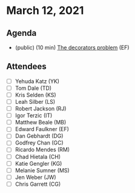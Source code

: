 # March 12, 2021

## Agenda

- (public) (10 min) [The decorators problem](https://gist.github.com/ef4/f98cdf2ea3295f80748b57594be2c018) (EF)

## Attendees

- [ ]  Yehuda Katz (YK)
- [ ]  Tom Dale (TD)
- [ ]  Kris Selden (KS)
- [ ]  Leah Silber (LS)
- [ ]  Robert Jackson (RJ)
- [ ]  Igor Terzic (IT)
- [ ]  Matthew Beale (MB)
- [ ]  Edward Faulkner (EF)
- [ ]  Dan Gebhardt (DG)
- [ ]  Godfrey Chan (GC)
- [ ]  Ricardo Mendes (RM)
- [ ]  Chad Hietala (CH)
- [ ]  Katie Gengler (KG)
- [ ]  Melanie Sumner (MS)
- [ ]  Jen Weber (JW)
- [ ]  Chris Garrett (CG)